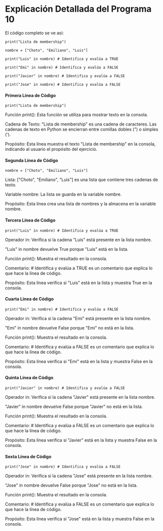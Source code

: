 # Explicación Detallada del Programa 10
El código completo se ve así:

```print("Lista de membership")```

```nombre = ["Choto", "Emiliano", "Luis"]```

```print("Luis" in nombre) # Identifica y evalúa a TRUE```

```print("Emi" in nombre) # Identifica y evalúa a FALSE```

```print("Javier" in nombre) # Identifica y evalúa a FALSE```

```print("Jose" in nombre) # Identifica y evalúa a FALSE```

#### Primera Línea de Código
```print("Lista de membership")```

Función print(): Esta función se utiliza para mostrar texto en la consola.

Cadena de Texto: "Lista de membership" es una cadena de caracteres. Las cadenas de texto en Python se encierran entre comillas dobles (") o simples (').

Propósito: Esta línea muestra el texto "Lista de membership" en la consola, indicando al usuario el propósito del ejercicio.
#### Segunda Línea de Código
```nombre = ["Choto", "Emiliano", "Luis"]```

Lista: ["Choto", "Emiliano", "Luis"] es una lista que contiene tres cadenas de texto.

Variable nombre: La lista se guarda en la variable nombre.

Propósito: Esta línea crea una lista de nombres y la almacena en la variable nombre.
#### Tercera Línea de Código
```print("Luis" in nombre) # Identifica y evalúa a TRUE```

Operador in: Verifica si la cadena "Luis" está presente en la lista nombre.

"Luis" in nombre devuelve True porque "Luis" está en la lista.

Función print(): Muestra el resultado en la consola.

Comentario: # Identifica y evalúa a TRUE es un comentario que explica lo que hace la línea de código.

Propósito: Esta línea verifica si "Luis" está en la lista y muestra True en la consola.
#### Cuarta Línea de Código
```print("Emi" in nombre) # Identifica y evalúa a FALSE```

Operador in: Verifica si la cadena "Emi" está presente en la lista nombre.

"Emi" in nombre devuelve False porque "Emi" no está en la lista.

Función print(): Muestra el resultado en la consola.

Comentario: # Identifica y evalúa a FALSE es un comentario que explica lo que hace la línea de código.

Propósito: Esta línea verifica si "Emi" está en la lista y muestra False en la consola.
#### Quinta Línea de Código
```print("Javier" in nombre) # Identifica y evalúa a FALSE```

Operador in: Verifica si la cadena "Javier" está presente en la lista nombre.

"Javier" in nombre devuelve False porque "Javier" no está en la lista.

Función print(): Muestra el resultado en la consola.

Comentario: # Identifica y evalúa a FALSE es un comentario que explica lo que hace la línea de código.

Propósito: Esta línea verifica si "Javier" está en la lista y muestra False en la consola.
#### Sexta Línea de Código
```print("Jose" in nombre) # Identifica y evalúa a FALSE```

Operador in: Verifica si la cadena "Jose" está presente en la lista nombre.

"Jose" in nombre devuelve False porque "Jose" no está en la lista.

Función print(): Muestra el resultado en la consola.

Comentario: # Identifica y evalúa a FALSE es un comentario que explica lo que hace la línea de código.

Propósito: Esta línea verifica si "Jose" está en la lista y muestra False en la consola.
